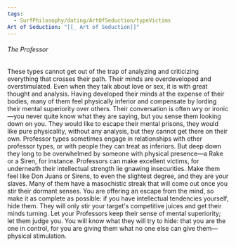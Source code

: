 ```yaml
---
tags:
  - SurfPhilosophy/dating/ArtOfSeduction/typeVictims
Art of Seduction: "[[_ Art of Seduction]]"
---
```



###### The Professor
These types cannot get out of the trap of analyzing and criticizing everything that crosses their path. Their minds are overdeveloped and overstimulated. Even when they talk about love or sex, it is with great thought and analysis. Having developed their minds at the expense of their bodies, many of them feel physically inferior and compensate by lording their mental superiority over others. Their conversation is often wry or ironic—you never quite know what they are saying, but you sense them looking down on you. They would like to escape their mental prisons, they would like pure physicality, without any analysis, but they cannot get there on their own. Professor types sometimes engage in relationships with other professor types, or with people they can treat as inferiors. But deep down they long to be overwhelmed by someone with physical presence—a Rake or a Siren, for instance. Professors can make excellent victims, for underneath their intellectual strength lie gnawing insecurities. Make them feel like Don Juans or Sirens, to even the slightest degree, and they are your slaves. Many of them have a masochistic streak that will come out once you stir their dormant senses. You are offering an escape from the mind, so make it as complete as possible: if you have intellectual tendencies yourself, hide them. They will only stir your target's competitive juices and get their minds turning. Let your Professors keep their sense of mental superiority; let them judge you. You will know what they will try to hide: that you are the one in control, for you are giving them what no one else can give them—physical stimulation.

